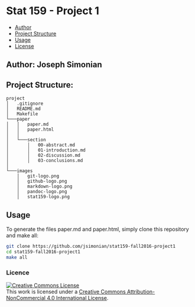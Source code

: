 # Stat 159 - Project 1

- [Author](#author)
- [Project Structure](#project-structure)
- [Usage](#usage)
- [License](#license)


## Author: Joseph Simonian

## Project Structure:

```
project
│   .gitignore
│   README.md
│   Makefile
└───paper
│   │   paper.md
│   │   paper.html
│   │
│   └───section
│       │   00-abstract.md
│       │   01-introduction.md
│       │   02-discussion.md
│       │   03-conclusions.md
│   
└───images
    │   git-logo.png
    │   github-logo.png
    │   markdown-logo.png
    │   pandoc-logo.png
    │   stat159-logo.png
```

## Usage

To generate the files paper.md and paper.html, simply clone this repository and make all:

```bash
git clone https://github.com/jsimonian/stat159-fall2016-project1
cd stat159-fall2016-project1
make all
```

### Licence
<a rel="license" href="http://creativecommons.org/licenses/by-nc/4.0/"><img alt="Creative Commons License" style="border-width:0" src="https://i.creativecommons.org/l/by-nc/4.0/88x31.png" /></a><br />This work is licensed under a <a rel="license" href="http://creativecommons.org/licenses/by-nc/4.0/">Creative Commons Attribution-NonCommercial 4.0 International License</a>.
